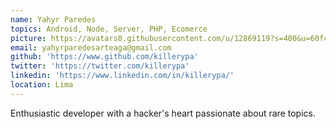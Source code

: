 ```yaml
---
name: Yahyr Paredes
topics: Android, Node, Server, PHP, Ecomerce
picture: https://avatars0.githubusercontent.com/u/12869119?s=400&u=60fcd389c1ddb1524730c528862a0a9c2673769d&v=4
email: yahyrparedesarteaga@gmail.com
github: 'https://www.github.com/killerypa'
twitter: 'https://twitter.com/killerypa'
linkedin: 'https://www.linkedin.com/in/killerypa/'
location: Lima
---
```


Enthusiastic developer with a hacker's heart passionate about rare topics.
